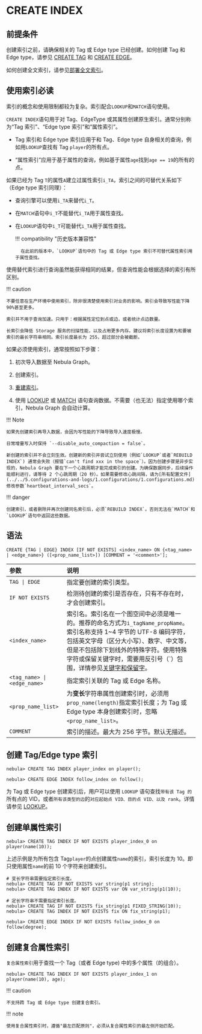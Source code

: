 # CREATE INDEX

## 前提条件

创建索引之前，请确保相关的 Tag 或 Edge type 已经创建。如何创建 Tag 和 Edge type，请参见 [CREATE TAG](../10.tag-statements/1.create-tag.md) 和 [CREATE EDGE](../11.edge-type-statements/1.create-edge.md)。

如何创建全文索引，请参见[部署全文索引](../../4.deployment-and-installation/6.deploy-text-based-index/2.deploy-es.md)。

## 使用索引必读

索引的概念和使用限制都较为复杂。索引配合`LOOKUP`和`MATCH`语句使用。

`CREATE INDEX`语句用于对 Tag、EdgeType 或其属性创建原生索引。通常分别称为“Tag 索引”、“Edge type 索引”和“属性索引”。

- Tag 索引和 Edge type 索引应用于和 Tag、Edge type 自身相关的查询，例如用`LOOKUP`查找有 Tag `player`的所有点。

- “属性索引”应用于基于属性的查询，例如基于属性`age`找到`age == 19`的所有的点。

如果已经为 Tag `T`的属性`A`建立过属性索引`i_TA`，索引之间的可替代关系如下（Edge type 索引同理）：

- 查询引擎可以使用`i_TA`来替代`i_T`。

- 在`MATCH`语句中`i_T`不能替代`i_TA`用于属性查找。

- 在`LOOKUP`语句中`i_T`可能替代`i_TA`用于属性查找。

  !!! compatibility "历史版本兼容性"

        在此前的版本中，`LOOKUP`语句中的 Tag 或 Edge type 索引不可替代属性索引用于属性查找。

使用替代索引进行查询虽然能获得相同的结果，但查询性能会根据选择的索引有所区别。

!!! caution

    不要任意在生产环境中使用索引，除非很清楚使用索引对业务的影响。索引会导致写性能下降 90%甚至更多。
    
    索引并不用于查询加速。只用于：根据属性定位到点或边，或者统计点边数量。

    长索引会降低 Storage 服务的扫描性能，以及占用更多内存。建议将索引长度设置为和要被索引的最长字符串相同。索引长度最长为 255，超过部分会被截断。

如果必须使用索引，通常按照如下步骤：

1. 初次导入数据至 Nebula Graph。

2. 创建索引。

3. [重建索引](4.rebuild-native-index.md)。

4. 使用 [LOOKUP](../7.general-query-statements/5.lookup.md) 或 [MATCH](../7.general-query-statements/2.match.md) 语句查询数据。不需要（也无法）指定使用哪个索引，Nebula Graph 会自动计算。

!!! Note

    如果先创建索引再导入数据，会因为写性能的下降导致导入速度极慢。

    日常增量写入时保持 `--disable_auto_compaction = false`。

    新创建的索引并不会立刻生效。创建新的索引并尝试立刻使用（例如`LOOKUP`或者`REBUILD INDEX`) 通常会失败（报错`can't find xxx in the space`）。因为创建步骤是异步实现的，Nebula Graph 要在下一个心跳周期才能完成索引的创建。为确保数据同步，后续操作能顺利进行，请等待 2 个心跳周期（20 秒）。如果需要修改心跳间隔，请为[所有配置文件](../../5.configurations-and-logs/1.configurations/1.configurations.md)修改参数`heartbeat_interval_secs`。

!!! danger

    创建索引，或者删除并再次创建同名索引后，必须`REBUILD INDEX`。否则无法在`MATCH`和`LOOKUP`语句中返回这些数据。

## 语法

```ngql
CREATE {TAG | EDGE} INDEX [IF NOT EXISTS] <index_name> ON {<tag_name> | <edge_name>} ([<prop_name_list>]) [COMMENT = '<comment>'];
```

|参数|说明|
|:---|:---|
|`TAG \| EDGE`| 指定要创建的索引类型。|
|`IF NOT EXISTS`|检测待创建的索引是否存在，只有不存在时，才会创建索引。|
|`<index_name>`|索引名。索引名在一个图空间中必须是唯一的。推荐的命名方式为`i_tagName_propName`。索引名称支持 1~4 字节的 UTF-8 编码字符，包括英文字母（区分大小写）、数字、中文等，但是不包括除下划线外的特殊字符。使用特殊字符或保留关键字时，需要用反引号（\`）包围，详情参见[关键字和保留字](../../3.ngql-guide/1.nGQL-overview/keywords-and-reserved-words.md)。|
|`<tag_name> \| <edge_name>`|指定索引关联的 Tag 或 Edge 名称。|
|`<prop_name_list>`|为**变长**字符串属性创建索引时，必须用`prop_name(length)`指定索引长度；为 Tag 或 Edge type 本身创建索引时，忽略`<prop_name_list>`。|
|`COMMENT`|索引的描述。最大为 256 字节。默认无描述。|

## 创建 Tag/Edge type 索引

```ngql
nebula> CREATE TAG INDEX player_index on player();
```

```ngql
nebula> CREATE EDGE INDEX follow_index on follow();
```

为 Tag 或 Edge type 创建索引后，用户可以使用 `LOOKUP` 语句查找`带有该 Tag 的`所有点的 VID，或者`所有该类型的边`的`对应起始点 VID、目的点 VID、以及 rank`。详情请参见 [LOOKUP](../7.general-query-statements/5.lookup.md)。

## 创建单属性索引

```ngql
nebula> CREATE TAG INDEX IF NOT EXISTS player_index_0 on player(name(10));
```

上述示例是为所有包含 Tag`player`的点创建属性`name`的索引，索引长度为 10。即只使用属性`name`的前 10 个字符来创建索引。

```ngql
# 变长字符串需要指定索引长度。
nebula> CREATE TAG IF NOT EXISTS var_string(p1 string);
nebula> CREATE TAG INDEX IF NOT EXISTS var ON var_string(p1(10));

# 定长字符串不需要指定索引长度。
nebula> CREATE TAG IF NOT EXISTS fix_string(p1 FIXED_STRING(10));
nebula> CREATE TAG INDEX IF NOT EXISTS fix ON fix_string(p1);
```

```ngql
nebula> CREATE EDGE INDEX IF NOT EXISTS follow_index_0 on follow(degree);
```

## 创建复合属性索引

`复合属性索引`用于查找一个 Tag（或者 Edge type) 中的多个属性（的组合）。

```ngql
nebula> CREATE TAG INDEX IF NOT EXISTS player_index_1 on player(name(10), age);
```

!!! caution
   
    不支持跨 Tag 或 Edge type 创建复合索引。
    
!!! note
   
    使用复合属性索引时，遵循"最左匹配原则"，必须从复合属性索引的最左侧开始匹配。
<!--    
    需要注意的是：
    
    - 如果`LOOKUP`语句没有匹配复合属性索引，会退化为全表扫描。
    
    - 如果`MATCH`语句没有匹配复合属性索引，会返回报错。
    
    请参见下方示例。

    ```ngql
    # 为标签 t 的前三个属性创建复合属性索引。
    nebula> CREATE TAG INDEX example_index ON TAG t(p1, p2, p3);

    # 注意：无法匹配到索引，因为不是从 p1 开始，会返回找不到有效索引的报错。
    nebula> MATCH (v:t) WHERE t.p2 == 2 and t.p3 == 3; 
    
    # 注意：无法匹配到索引，但是退化为全表扫描进行查询。
    nebula> LOOKUP ON t2 where t.p2 == 2;

    # 可以匹配到索引。
    nebula> MATCH (v:t) WHERE t.p1 == 1;  
    # 可以匹配到索引，因为 p1 和 p2 是连续的。
    nebula> MATCH (v:t) WHERE t.p1 == 1 and t.p2 == 2;  
    # 可以匹配到索引，因为 p1、p2、p3 是连续的。
    nebula> MATCH (v:t) WHERE t.p1 == 1 and t.p2 == 2 and t.p3 == 3; 
    ```
-->
